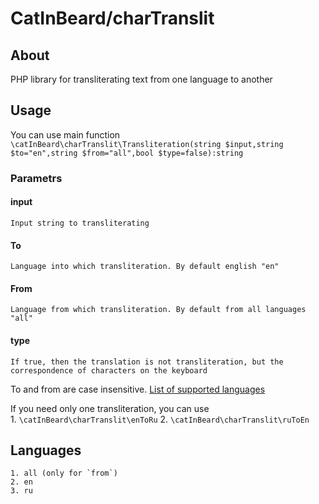 # CatInBeard/charTranslit
## About
 PHP library for transliterating text from one language to another 
## Usage
You can use main function
`\catInBeard\charTranslit\Transliteration(string $input,string $to="en",string $from="all",bool $type=false):string`
### Parametrs
#### input
    Input string to transliterating
#### To
    Language into which transliteration. By default english "en"
#### From
    Language from which transliteration. By default from all languages "all"
#### type
    If true, then the translation is not transliteration, but the correspondence of characters on the keyboard   
To and from are case insensitive. [List of supported languages](#languages)  

If you need only one transliteration, you can use  
    1. `\catInBeard\charTranslit\enToRu`
    2. `\catInBeard\charTranslit\ruToEn`

## <a name="languages"></a>Languages
    1. all (only for `from`)
    2. en
    3. ru